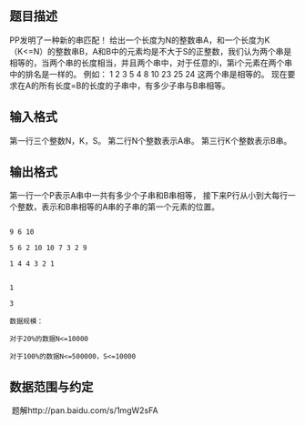 ## 题目描述

<p>PP发明了一种新的串匹配！ 给出一个长度为N的整数串A，和一个长度为K（K<=N）的整数串B，A和B中的元素均是不大于S的正整数，我们认为两个串是相等的，当两个串的长度相当，并且两个串中，对于任意的i，第i个元素在两个串中的排名是一样的。 例如： 1 2 3 5 4 8 10 23 25 24 这两个串是相等的。 现在要求在A的所有长度=B的长度的子串中，有多少子串与B串相等。</p>

## 输入格式

<p>第一行三个整数N，K，S。 第二行N个整数表示A串。 第三行K个整数表示B串。</p>

## 输出格式

<p>第一行一个P表示A串中一共有多少个子串和B串相等， 接下来P行从小到大每行一个整数，表示和B串相等的A串的子串的第一个元素的位置。</p>

```input1
9 6 10
5 6 2 10 10 7 3 2 9
1 4 4 3 2 1
```
```output1
1
3
数据规模：
对于20%的数据N<=10000
对于100%的数据N<=500000，S<=10000
```
## 数据范围与约定

<p> 题解http://pan.baidu.com/s/1mgW2sFA</p>

